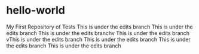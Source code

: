 # hello-world
My First Repository of Tests
This is under the edits branch
This is under the edits branch
This is under the edits branchv
This is under the edits branch
vThis is under the edits branch
This is under the edits branch
This is under the edits branch
This is under the edits branch
